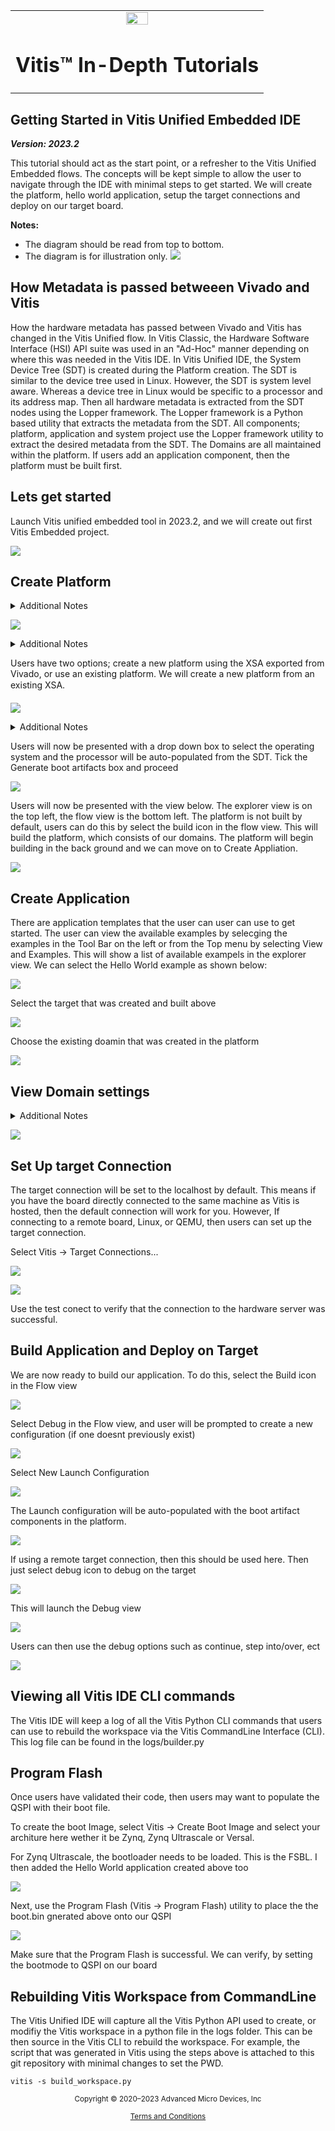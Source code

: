 <table class="sphinxhide" width="100%">
 <tr width="100%">
    <td align="center"><img src="https://raw.githubusercontent.com/Xilinx/Image-Collateral/main/xilinx-logo.png" width="30%"/><h1>Vitis™ In-Depth Tutorials</h1>
    </td>
 </tr>
</table>


## Getting Started in Vitis Unified Embedded IDE

***Version: 2023.2***

This tutorial should act as the start point, or a refresher to the Vitis Unified Embedded flows. The concepts will be kept simple to allow the user to navigate through the IDE with minimal steps to get started. We will create the platform, hello world application, setup the target connections and deploy on our target board.

**Notes:**
 - The diagram should be read from top to bottom.
 - The diagram is for illustration only.
![](./images/vitis_flow.PNG)

## How Metadata is passed betweeen Vivado and Vitis

How the hardware metadata has passed between Vivado and Vitis has changed in the Vitis Unified flow. In Vitis Classic, the Hardware Software Interface (HSI) API suite was used in an "Ad-Hoc" manner depending on where this was needed in the Vitis IDE. In Vitis Unified IDE, the System Device Tree (SDT) is created during the Platform creation. The SDT is similar to the device tree used in Linux. However, the SDT is system level aware. Whereas a device tree in Linux would be specific to a processor and its address map. Then all hardware metadata is extracted from the SDT nodes using the Lopper framework. The Lopper framework is a Python based utility that extracts the metadata from the SDT. All components; platform, application and system project use the Lopper framework utility to extract the desired metadata from the SDT. The Domains are all maintained within the platform. If users add an application component, then the platform must be built first.


## Lets get started

Launch Vitis unified embedded tool in 2023.2, and we will create out first Vitis Embedded project. 

![](./images/welcome_screen.PNG)

## Create Platform

<details>
  <summary>Additional Notes</summary>
In the Vitis Classic flows, the platform was generated automatically when the XSA was input by the user. However, Vitis Unified IDE the user will need to manually created. This is by design, to allow for a clean workspace. In the embedded flow, the platform will contain the SDT. Any domains, and/or boot components will be placed in the platform. 

From the Welcome Screen, users can select the Create Platform Component under Embedded Development.  Or from the File menu, under New Component, Platform.
</details>

![](./images/create_platform.PNG)

<details>
  <summary>Additional Notes</summary>

Before we proceed, lets discuss what we actually need to both boot and deploy our user application on the development board. 

For example, lets take the Zynq Ultrascale. This device consists of a Processor Subsystem Unit (PSU) and Programmable Logic (PL). When users exported the hardware in Vivado, this created an XSA file. This XSA file is a container file that contains (amongst other files) the PSU config files; psu_init.c and .h files that are generated when you generate the Output Products in Vivado. These files are used by the First Stage BootLoader (FSBL) to config the PSU. There may also a bitstream (if included when exporting the hardware), this is used to config the PL. There is also the metadata about our block design, IP enabled in the PSU, IP in the PL and how each of these IP are configured called cell properties. This metadata can be extracted by the Vitis Unified tool to tailor a software system that is based on the hardware created in Vivado. In summary, to boot (either in JTAG, SD card or otherwise) we need to program the PSU. The PSU is programmed via the FSBL. If the PL needs to be programmed (optional), this is done via the bitstream. In the Vitis Unified tool, users can create these files by using the Create Platform Component.

For Versal, the Platform Loader Manager (PLM) is created in Vivado and is packaged into a Programmable Definition Image (PDI) in Vivado and this PDI is added to the XSA file. So, users do not need to build boot artifacts in the Vitis IDE
</details>

Users have two options; create a new platform using the XSA exported from Vivado, or use an existing platform.  We will create a new platform from an existing XSA.

![](./images/add_xsa.PNG)

<details>
  <summary>Additional Notes</summary>

The SDT (System Device Tree) is a new concept in Vitis™ Unified flow. Previously, in Vitis™ Classic the hardware metadata was extracted directly from the XSA using HSI API in an "AD Hoc" manner when needed by the Vitis™ tools; such as extracting processors for platform creation or extracting IP for BSP creation. In Vitis unified flow, the tools will create a SDT (System Device Tree) when users generate the platform and this is used to provide the hardware metadata to Vitis™ via the lopper utility.
</details>

Users will now be presented with a drop down box to select the operating system and the processor will be auto-populated from the SDT. Tick the Generate boot artifacts box and proceed

![](./images/fsbl_pmufw.PNG)

Users will now be presented with the view below. The explorer view is on the top left, the flow view is the bottom left. The platform is not built by default, users can do this by select the build icon in the flow view. This will build the platform, which consists of our domains.  The platform will begin building in the back ground and we can move on to Create Appliation.

![](./images/platform.PNG)


## Create Application

There are application templates that the user can user can use to get started.  The user can view the available examples by selecging the examples in the Tool Bar on the left or from the Top menu by selecting View and Examples.  This will show a list of available exampels in the explorer view.  We can select the Hello World example as shown below:

![](./images/add_application.PNG)

Select the target that was created and built above

![](./images/target_platform.PNG)

Choose the existing doamin that was created in the platform

![](./images/select_domain.PNG)

## View Domain settings

<details>
  <summary>Additional Notes</summary>
The Vitis Unified flow has a utility called Lopper that is used to extract the hardware metadata from a SDT (System Device Tree) to software components. This Lopper framework is not isolated to embedded flows and is used across all flows in Vitis. Lopper is used here to populate the domain with the hardware metadata data such as the available UARTs used for sdtin/out. 
</details>

![](./images/domain.PNG)

## Set Up target Connection

The target connection will be set to the localhost by default. This means if you have the board directly connected to the same machine as Vitis is hosted, then the default connection will work for you. However, If connecting to a remote board, Linux, or QEMU, then users can set up the target connection. 

Select Vitis -> Target Connections...

![](./images/target_connections.PNG)

![](./images/target_connection_details.PNG)

Use the test conect to verify that the connection to the hardware server was successful.

## Build Application and Deploy on Target

We are now ready to build our application. To do this, select the Build icon in the Flow view

![](./images/build_application.PNG)

Select Debug in the Flow view, and user will be prompted to create a new configuration (if one doesnt previously exist)

![](./images/debug_config.PNG)

Select New Launch Configuration

![](./images/new_config.PNG)

The Launch configuration will be auto-populated with the boot artifact components in the platform. 

![](./images/launch_config.PNG)

If using a remote target connection, then this should be used here. Then just select debug icon to debug on the target

![](./images/launch_debug.PNG)

This will launch the Debug view

![](./images/debug_view.PNG)

Users can then use the debug options such as continue, step into/over, ect 

![](./images/debug_options.PNG)

## Viewing all Vitis IDE CLI commands

The Vitis IDE  will keep a log of all the Vitis Python CLI commands that users can use to rebuild the workspace via the Vitis CommandLine Interface (CLI). This log file can be found in the logs/builder.py 


## Program Flash

Once users have validated their code, then users may want to populate the QSPI with their boot file. 

To create the boot Image, select Vitis -> Create Boot Image and select your architure here wether it be Zynq, Zynq Ultrascale or Versal.

For Zynq Ultrascale, the bootloader needs to be loaded. This is the FSBL. I then added the Hello World application created above too

![](./images/generate_boot.PNG)

Next, use the Program Flash (Vitis -> Program Flash) utility to place the the boot.bin gnerated above onto our QSPI

![](./images/program_flash.PNG)

Make sure that the Program Flash is successful. We can verify, by setting the bootmode to QSPI on our board


## Rebuilding Vitis Workspace from CommandLine

The Vitis Unified IDE will capture all the Vitis Python API used to create, or modifiy the Vitis workspace in a python file in the logs folder. This can be then source in the Vitis CLI to rebuild the workspace. For example, the script that was generated in Vitis using the steps above is attached to this git repository with minimal changes to set the PWD.

```
vitis -s build_workspace.py
```

<p class="sphinxhide" align="center"><sub>Copyright © 2020–2023 Advanced Micro Devices, Inc</sub></p>

<p class="sphinxhide" align="center"><sup><a href="https://www.amd.com/en/corporate/copyright">Terms and Conditions</a></sup></p>


